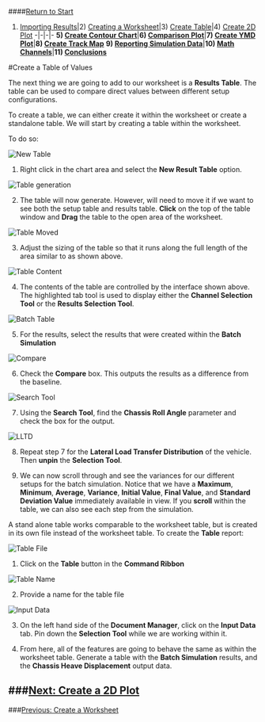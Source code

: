 ####[Return to Start](1_Tutorial_3.md)

1) [Importing Results](2_Importing_Results.md)|2) [Creating a Worksheet](3_Create_Worksheet.md)|3) [Create Table](4_CreateTable.md)|4) [Create 2D Plot](5_2DChart.md)
-|-|-|-
__5) [Create Contour Chart](6_ContourChart.md)__|__6) [Comparison Plot](7_CompPlot.md)__|__7) [Create YMD Plot](8_YMDPlot.md)__|__8) [Create Track Map](9_TrackMap.md)__
__9) [Reporting Simulation Data](10_SimReport.md)__|__10) [Math Channels](11_MathChan.md)__|__11) [Conclusions](12_Conclusion.md)__

#Create a Table of Values

The next thing we are going to add to our worksheet is a __Results Table__. The table can be used to compare direct values between different setup configurations.

To create a table, we can either create it within the worksheet or create a standalone table. We will start by creating a table within the worksheet.

To do so:

![New Table](../img/new_table.png)

1) Right click in the chart area and select the __New Result Table__ option.

![Table generation](../img/table_generate.png)

2) The table will now generate. However, will need to move it if we want to see both the setup table and results table. __Click__ on the top of the table window and __Drag__ the table to the open area of the worksheet.

![Table Moved](../img/table_moved.png)

3) Adjust the sizing of the table so that it runs along the full length of the area similar to as shown above.

![Table Content](../img/table_content.png)

4) The contents of the table are controlled by the interface shown above. The highlighted tab tool is used to display either the __Channel Selection Tool__ or the __Results Selection Tool__.

![Batch Table](../img/batch_table.png)

5) For the results, select the results that were created within the __Batch Simulation__

![Compare](../img/compare.PNG)

6) Check the __Compare__ box. This outputs the results as a difference from the baseline.

![Search Tool](../img/search_tool.png)

7) Using the __Search Tool__, find the __Chassis Roll Angle__ parameter and check the box for the output.

![LLTD](../img/lltd.png)

8) Repeat step 7 for the __Lateral Load Transfer Distribution__ of the vehicle. Then __unpin__ the __Selection Tool__.

9) We can now scroll through and see the variances for our different setups for the batch simulation. Notice that we have a __Maximum__, __Minimum__, __Average__, __Variance__, __Initial Value__, __Final Value__, and __Standard Deviation Value__ immediately available in view. If you __scroll__ within the table, we can also see each step from the simulation.

A stand alone table works comparable to the worksheet table, but is created in its own file instead of the worksheet table. To create the __Table__ report:

![Table File](../img/table_file.png)

1) Click on the __Table__ button in the __Command Ribbon__

![Table Name](../img/table_name.png)

2) Provide a name for the table file

![Input Data](../img/input_data.png)

3) On the left hand side of the __Document Manager__, click on the __Input Data__ tab. Pin down the __Selection Tool__ while we are working within it.

4) From here, all of the features are going to behave the same as within the worksheet table. Generate a table with the __Batch Simulation__ results, and the __Chassis Heave Displacement__ output data.

###[Next: Create a 2D Plot](5_2DChart.md)
---
###[Previous: Create a Worksheet](3_Create_Worksheet.md)